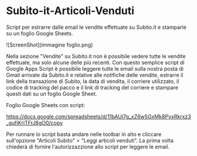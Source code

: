 # Subito-it-Articoli-Venduti
Script per estrarre dalle email le vendite effettuate su Subito.it e stamparle su un foglio Google Sheets.

![ScreenShot](immagine foglio.png)

Nella sezione "Vendite" su Subito.it non è possibile vedere tutte le vendite effettuate, ma solo alcune delle più recenti.
Con questo semplice script di Google Apps Script è possibile leggere tutte le email sulla nostra posta di Gmail arrivate da Subito.it e relative alle notifiche delle vendite, estrarre il link della transazione di Subito, la data di vendita, il corriere utilizzato, il codice di tracking del pacco e il link di tracking del corriere e stampare questi dati su un foglio Google Sheet.


Foglio Google Sheets con script: 

https://docs.google.com/spreadsheets/d/11bAUi7g_xZ6w5GxMk8PvxRkrxz3_gufiKrjTFrJ8gO0/copy


Per runnare lo script basta andare nelle toolbar in alto e cliccare sull'opzione "Articoli Subito" > "Leggi articoli venduti". 
La prima volta chiederà di fornire l'autorizzazzione allo script per leggere le email.


